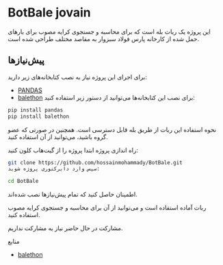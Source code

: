 
# BotBale jovain

این پروژه یک ربات بله است که برای محاسبه و جستجوی کرایه مصوب برای بارهای حمل شده از کارخانه پارس فولاد سبزوار به مقاصد مختلف طراحی شده است.

## پیش‌نیازها

برای اجرای این پروژه نیاز به نصب کتابخانه‌های زیر دارید:

- [PANDAS](https://pandas.pydata.org/docs/) 
- [balethon](https://github.com/Balethon/Balethon.git)
برای نصب این کتابخانه‌ها می‌توانید از دستور زیر استفاده کنید:

```bash
pip install pandas
pip install balethon
```

نحوه استفاده
این ربات از طریق بله قابل دسترسی است. همچنین در صورتی که عضو گروه باشید، می‌توانید از آن استفاده کنید.

راه اندازی پروژه
ابتدا پروژه را از گیت‌هاب کلون کنید:

```bash
git clone https://github.com/hossainmohammady/BotBale.git
سپس وارد دایرکتوری پروژه شوید:
```


```bash
cd BotBale
```
اطمینان حاصل کنید که تمام پیش‌نیازها نصب شده‌اند.

ربات آماده استفاده است و می‌توانید از آن برای محاسبه و جستجوی کرایه مصوب استفاده کنید.

مشارکت
در حال حاضر نیاز به مشارکت نداریم.

منابع



- [balethon](https://github.com/Balethon/Balethon.git)





